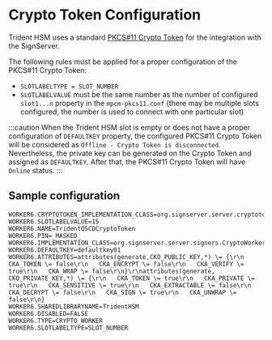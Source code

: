 # Crypto Token Configuration

Trident HSM uses a standard [PKCS#11 Crypto Token](https://doc.primekey.com/signserver/signserver-reference/signserver-components/cryptotokens/pkcs11cryptotoken) for the integration with the SignServer.

The following rules must be applied for a proper configuration of the PKCS#11 Crypto Token:
- `SLOTLABELTYPE = SLOT_NUMBER`
- `SLOTLABELVALUE` must be the same number as the number of configured `slot1...n` property in the `mpcm-pkcs11.conf` (there may be multiple slots configured, the number is used to connect with one particular slot)

:::caution
When the Trident HSM slot is empty or does not have a proper configuration of `DEFAULTKEY` property, the configured PKCS#11 Crypto Token will be considered as `Offline - Crypto Token is disconnected`. Nevertheless, the private key can be generated on the Crypto Token and assigned as `DEFAULTKEY`. After that, the PKCS#11 Crypto Token will have `Online` status.
:::

## Sample configuration

```
WORKER6.CRYPTOTOKEN_IMPLEMENTATION_CLASS=org.signserver.server.cryptotokens.PKCS11CryptoToken
WORKER6.SLOTLABELVALUE=15
WORKER6.NAME=TridentQSCDCryptoToken
WORKER6.PIN=_MASKED_
WORKER6.IMPLEMENTATION_CLASS=org.signserver.server.signers.CryptoWorker
WORKER6.DEFAULTKEY=defaultkey01
WORKER6.ATTRIBUTES=attributes(generate,CKO_PUBLIC_KEY,*) \= {\r\n   CKA_TOKEN \= false\r\n   CKA_ENCRYPT \= false\r\n   CKA_VERIFY \= true\r\n   CKA_WRAP \= false\r\n}\r\nattributes(generate, CKO_PRIVATE_KEY,*) \= {\r\n   CKA_TOKEN \= true\r\n   CKA_PRIVATE \= true\r\n   CKA_SENSITIVE \= true\r\n   CKA_EXTRACTABLE \= false\r\n   CKA_DECRYPT \= false\r\n   CKA_SIGN \= true\r\n   CKA_UNWRAP \= false\r\n}
WORKER6.SHAREDLIBRARYNAME=TridentHSM
WORKER6.DISABLED=FALSE
WORKER6.TYPE=CRYPTO_WORKER
WORKER6.SLOTLABELTYPE=SLOT_NUMBER
```
